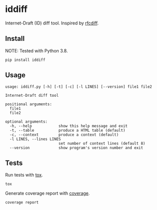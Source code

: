 # iddiff
Internet-Draft (ID) diff tool. Inspired by
[rfcdiff](https://tools.ietf.org/rfcdiff).

## Install

NOTE: Tested with Python 3.8.

```
pip install iddiff
```

## Usage
```
usage: iddiff.py [-h] [-t] [-c] [-l LINES] [--version] file1 file2

Internet-Draft diff tool

positional arguments:
  file1
  file2

optional arguments:
  -h, --help            show this help message and exit
  -t, --table           produce a HTML table (default)
  -c, --context         produce a context (default)
  -l LINES, --lines LINES
                        set number of context lines (default 8)
  --version             show program's version number and exit
```

## Tests

Run tests with [tox](https://tox.wiki/).
```
tox
```

Generate coverage report with [coverage](https://github.com/nedbat/coveragepy).
```
coverage report
```
